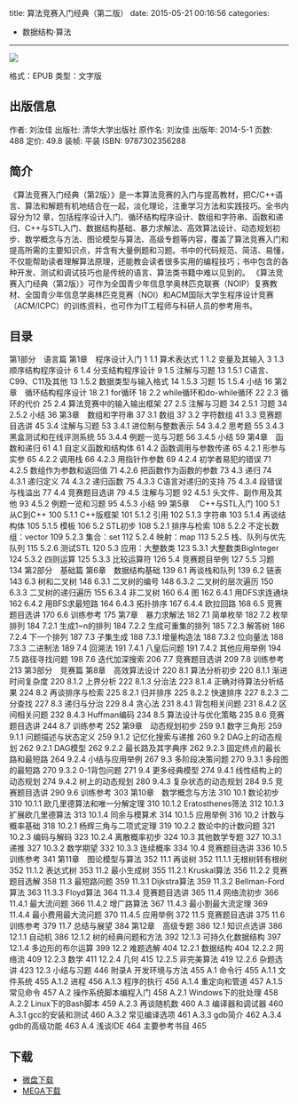 title: 算法竞赛入门经典（第二版）
date: 2015-05-21 00:16:56
categories:
  - 数据结构·算法
---

![](http://img3.douban.com/lpic/s27299192.jpg)

格式：EPUB
类型：文字版

<!--more-->

## 出版信息 ##

作者: 刘汝佳 
出版社: 清华大学出版社
原作名: 刘汝佳
出版年: 2014-5-1
页数: 488
定价: 49.8
装帧: 平装
ISBN: 9787302356288

## 简介 ##

《算法竞赛入门经典（第2版）》是一本算法竞赛的入门与提高教材，把C/C++语言、算法和解题有机地结合在一起，淡化理论，注重学习方法和实践技巧。全书内容分为12 章，包括程序设计入门、循环结构程序设计、数组和字符串、函数和递归、C++与STL入门、数据结构基础、暴力求解法、高效算法设计、动态规划初步、数学概念与方法、图论模型与算法、高级专题等内容，覆盖了算法竞赛入门和提高所需的主要知识点，并含有大量例题和习题。书中的代码规范、简洁、易懂，不仅能帮助读者理解算法原理，还能教会读者很多实用的编程技巧；书中包含的各种开发、测试和调试技巧也是传统的语言、算法类书籍中难以见到的。
《算法竞赛入门经典（第2版）》可作为全国青少年信息学奥林匹克联赛（NOIP）复赛教材、全国青少年信息学奥林匹克竞赛（NOI）和ACM国际大学生程序设计竞赛（ACM/ICPC）的训练资料，也可作为IT工程师与科研人员的参考用书。

## 目录 ##

第1部分　语言篇
第1章　程序设计入门 1
1.1 算术表达式 1
1.2 变量及其输入 3
1.3 顺序结构程序设计 6
1.4 分支结构程序设计 9
1.5 注解与习题 13
1.5.1 C语言、C99、C11及其他 13
1.5.2 数据类型与输入格式 14
1.5.3 习题 15
1.5.4 小结 16
第2章　循环结构程序设计 18
2.1 for循环 18
2.2 while循环和do-while循环 22
2.3 循环的代价 25
2.4 算法竞赛中的输入输出框架 27
2.5 注解与习题 34
2.5.1 习题 34
2.5.2 小结 36
第3章　数组和字符串 37
3.1 数组 37
3.2 字符数组 41
3.3 竞赛题目选讲 45
3.4 注解与习题 53
3.4.1 进位制与整数表示 54
3.4.2 思考题 55
3.4.3 黑盒测试和在线评测系统 55
3.4.4 例题一览与习题 56
3.4.5 小结 59
第4章　函数和递归 61
4.1 自定义函数和结构体 61
4.2 函数调用与参数传递 65
4.2.1 形参与实参 65
4.2.2 调用栈 66
4.2.3 用指针作参数 69
4.2.4 初学者易犯的错误 71
4.2.5 数组作为参数和返回值 71
4.2.6 把函数作为函数的参数 73
4.3 递归 74
4.3.1 递归定义 74
4.3.2 递归函数 75
4.3.3 C语言对递归的支持 75
4.3.4 段错误与栈溢出 77
4.4 竞赛题目选讲 79
4.5 注解与习题 92
4.5.1 头文件、副作用及其他 93
4.5.2 例题一览和习题 95
4.5.3 小结 99
第5章　 C++与STL入门 100
5.1 从C到C++ 100
5.1.1 C++版框架 101
5.1.2 引用 102
5.1.3 字符串 103
5.1.4 再谈结构体 105
5.1.5 模板 106
5.2 STL初步 108
5.2.1 排序与检索 108
5.2.2 不定长数组：vector 109
5.2.3 集合：set 112
5.2.4 映射：map 113
5.2.5 栈、队列与优先队列 115
5.2.6 测试STL 120
5.3 应用：大整数类 123
5.3.1 大整数类BigInteger 124
5.3.2 四则运算 125
5.3.3 比较运算符 126
5.4 竞赛题目举例 127
5.5 习题 134
第2部分　基础篇
第6章　数据结构基础 139
6.1 再谈栈和队列 139
6.2 链表 143
6.3 树和二叉树 148
6.3.1 二叉树的编号 148
6.3.2 二叉树的层次遍历 150
6.3.3 二叉树的递归遍历 155
6.3.4 非二叉树 160
6.4 图 162
6.4.1 用DFS求连通块 162
6.4.2 用BFS求最短路 164
6.4.3 拓扑排序 167
6.4.4 欧拉回路 168
6.5 竞赛题目选讲 170
6.6 训练参考 175
第7章　暴力求解法 182
7.1 简单枚举 182
7.2 枚举排列 184
7.2.1 生成1~n的排列 184
7.2.2 生成可重集的排列 185
7.2.3 解答树 186
7.2.4 下一个排列 187
7.3 子集生成 188
7.3.1 增量构造法 188
7.3.2 位向量法 188
7.3.3 二进制法 189
7.4 回溯法 191
7.4.1 八皇后问题 191
7.4.2 其他应用举例 194
7.5 路径寻找问题 198
7.6 迭代加深搜索 206
7.7 竞赛题目选讲 209
7.8 训练参考 213
第3部分　竞赛篇
第8章　高效算法设计 220
8.1 算法分析初步 220
8.1.1 渐进时间复杂度 220
8.1.2 上界分析 222
8.1.3 分治法 223
8.1.4 正确对待算法分析结果 224
8.2 再谈排序与检索 225
8.2.1 归并排序 225
8.2.2 快速排序 227
8.2.3 二分查找 227
8.3 递归与分治 229
8.4 贪心法 231
8.4.1 背包相关问题 231
8.4.2 区间相关问题 232
8.4.3 Huffman编码 234
8.5 算法设计与优化策略 235
8.6 竞赛题目选讲 244
8.7 训练参考 252
第9章　动态规划初步 259
9.1 数字三角形 259
9.1.1 问题描述与状态定义 259
9.1.2 记忆化搜索与递推 260
9.2 DAG上的动态规划 262
9.2.1 DAG模型 262
9.2.2 最长路及其字典序 262
9.2.3 固定终点的最长路和最短路 264
9.2.4 小结与应用举例 267
9.3 多阶段决策问题 270
9.3.1 多段图的最短路 270
9.3.2 0-1背包问题 271
9.4 更多经典模型 274
9.4.1 线性结构上的动态规划 274
9.4.2 树上的动态规划 280
9.4.3 复杂状态的动态规划 284
9.5 竞赛题目选讲 290
9.6 训练参考 303
第10章　数学概念与方法 310
10.1 数论初步 310
10.1.1 欧几里德算法和唯一分解定理 310
10.1.2 Eratosthenes筛法 312
10.1.3 扩展欧几里德算法 313
10.1.4 同余与模算术 314
10.1.5 应用举例 316
10.2 计数与概率基础 318
10.2.1 杨辉三角与二项式定理 319
10.2.2 数论中的计数问题 321
10.2.3 编码与解码 323
10.2.4 离散概率初步 324
10.3 其他数学专题 327
10.3.1 递推 327
10.3.2 数学期望 332
10.3.3 连续概率 334
10.4 竞赛题目选讲 336
10.5 训练参考 341
第11章　图论模型与算法 352
11.1 再谈树 352
11.1.1 无根树转有根树 352
11.1.2 表达式树 353
11.2 最小生成树 355
11.2.1 Kruskal算法 356
11.2.2 竞赛题目选解 358
11.3 最短路问题 359
11.3.1 Dijkstra算法 359
11.3.2 Bellman-Ford算法 363
11.3.3 Floyd算法 364
11.3.4 竞赛题目选讲 365
11.4 网络流初步 366
11.4.1 最大流问题 366
11.4.2 增广路算法 367
11.4.3 最小割最大流定理 369
11.4.4 最小费用最大流问题 370
11.4.5 应用举例 372
11.5 竞赛题目选讲 375
11.6 训练参考 379
11.7 总结与展望 384
第12章　高级专题 386
12.1 知识点选讲 386
12.1.1 自动机 386
12.1.2 树的经典问题和方法 392
12.1.3 可持久化数据结构 397
12.1.4 多边形的布尔运算 399
12.2 难题选解 404
12.2.1 数据结构 404
12.2.2 网络流 409
12.2.3 数学 411
12.2.4 几何 415
12.2.5 非完美算法 419
12.2.6 杂题选讲 423
12.3 小结与习题 446
附录A 开发环境与方法 455
A.1 命令行 455
A.1.1 文件系统 455
A.1.2 进程 456
A.1.3 程序的执行 456
A.1.4 重定向和管道 457
A.1.5 常见命令 457
A.2 操作系统脚本编程入门 458
A.2.1 Windows下的批处理 458
A.2.2 Linux下的Bash脚本 459
A.2.3 再谈随机数 460
A.3 编译器和调试器 460
A.3.1 gcc的安装和测试 460
A.3.2 常见编译选项 461
A.3.3 gdb简介 462
A.3.4 gdb的高级功能 463
A.4 浅谈IDE 464
主要参考书目 465

## 下载 ##

+ [微盘下载](http://vdisk.weibo.com/s/aADaW4YREXCoU)
+ [MEGA下载](https://mega.co.nz/#!KFEAHa5a!gEoJWZu7XEfBnNWkc_H_zdJV-C5X40AfLesMvJ9kUWk)